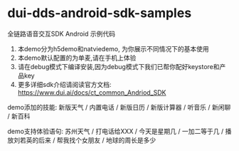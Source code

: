 # dui-dds-android-sdk-samples
全链路语音交互SDK Android 示例代码

1. 本demo分为h5demo和natviedemo, 为你展示不同情况下的基本使用
2. 本demo默认配置的为单麦,请在手机上体验
3. 请在debug模式下编译安装,因为debug模式下我们已帮你配好keystore和产品key
4. 更多详细sdk介绍请阅读官方文档: https://www.dui.ai/docs/ct_common_Andriod_SDK


demo添加的技能: 新版天气 / 内置电话 / 新版日历 / 新版计算器 / 听音乐 / 新闲聊 / 新百科

demo支持体验语句: 苏州天气 / 打电话给XXX / 今天是星期几 / 一加二等于几 / 播放刘若英的后来 / 帮我找个女朋友 / 地球的周长是多少

